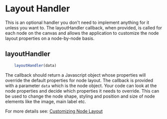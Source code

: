 # Layout Handler

This is an optional handler you don't need to implement anything for it unless you want to. The layoutHandler callback, when provided, is called for each node on the canvas and allows the application to customize the node layout properties on a
node-by-node basis.

## layoutHandler
```js
    layoutHandler(data)
```
 The callback should return a Javascript object whose properties will override the default properties for node layout. The callback is provided with a parameter `data` which is the node object. Your code can look at the node properties and decide which properties it needs to override. This can be used to change the node shape, styling and position and size of node elements like the image, main label etc.

For more details see: [Customizing Node Layout](02-canvas/07-layout/01-Customizing-Node-Layout.md)
